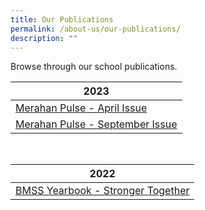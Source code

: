 ```yaml
---
title: Our Publications
permalink: /about-us/our-publications/
description: ""
---
```

Browse through our school publications.

| 2023 |  
| -------- | 
|  [Merahan Pulse - April Issue](/files/merahan%20pulse%202023%20-%20issue%201%20april.pdf)   |
|  [Merahan Pulse - September Issue](/files/merahan%20pulse%20-%20september%20issue.pdf)   |
<br>

| 2022  |  
| -------- | 
| [BMSS Yearbook - Stronger Together](https://online.fliphtml5.com/cjnla/gwbu/)     |